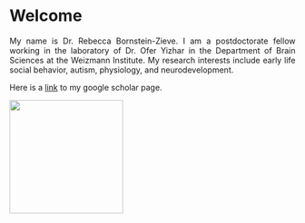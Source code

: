 # Welcome

<div align="justify">
  My name is Dr. Rebecca Bornstein-Zieve. I am a postdoctorate fellow working in the laboratory of Dr. Ofer Yizhar in the Department of Brain Sciences at the Weizmann Institute. My research interests include early life social behavior, autism, physiology, and neurodevelopment.
</div>

Here is a [link](https://scholar.google.com/citations?user=i9eWpDgAAAAJ&hl=en&oi=ao) to my google scholar page.

<img src="https://github.com/rebka1989/rebka1989.github.io/assets/126775425/048a188c-ae18-47ce-ae7f-a2b0e9a1faa9" width = "200">

